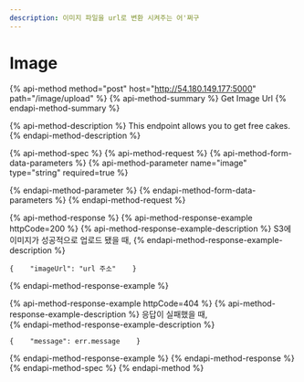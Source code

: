 ```yaml
---
description: 이미지 파일을 url로 변환 시켜주는 어'쩌구
---
```


# Image

{% api-method method="post" host="http://54.180.149.177:5000" path="/image/upload" %}
{% api-method-summary %}
Get Image Url
{% endapi-method-summary %}

{% api-method-description %}
This endpoint allows you to get free cakes.
{% endapi-method-description %}

{% api-method-spec %}
{% api-method-request %}
{% api-method-form-data-parameters %}
{% api-method-parameter name="image" type="string" required=true %}

{% endapi-method-parameter %}
{% endapi-method-form-data-parameters %}
{% endapi-method-request %}

{% api-method-response %}
{% api-method-response-example httpCode=200 %}
{% api-method-response-example-description %}
S3에 이미지가 성공적으로 업로드 됐을 때, 
{% endapi-method-response-example-description %}

```
{    "imageUrl": "url 주소"    }
```
{% endapi-method-response-example %}

{% api-method-response-example httpCode=404 %}
{% api-method-response-example-description %}
 응답이 실패했을  때,  
{% endapi-method-response-example-description %}

```
{    "message": err.message    }
```
{% endapi-method-response-example %}
{% endapi-method-response %}
{% endapi-method-spec %}
{% endapi-method %}



